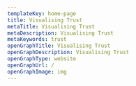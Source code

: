 ```yaml
---
templateKey: home-page
title: Visualising Trust
metaTitle: Visualising Trust
metaDescription: Visualising Trust
metaKeywords: trust
openGraphTitle: Visualising Trust
openGraphDescription: Visualising Trust
openGraphType: website
openGraphUrl: /
openGraphImage: img
---
```

